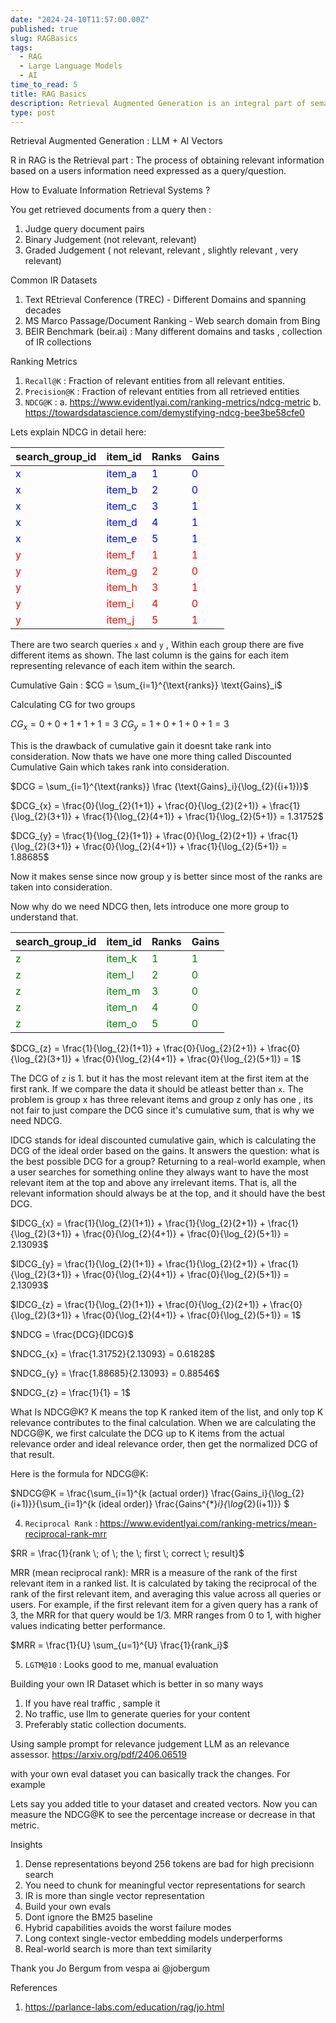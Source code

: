 ```yaml
---
date: "2024-24-10T11:57:00.00Z"
published: true
slug: RAGBasics
tags:
  - RAG
  - Large Language Models
  - AI
time_to_read: 5
title: RAG Basics
description: Retrieval Augmented Generation is an integral part of semantic search systems.
type: post
---
```


Retrieval Augmented Generation : LLM + AI Vectors

R in RAG is the Retrieval part : The process of obtaining relevant information
based on a users information need expressed as a query/question.

How to Evaluate Information Retrieval Systems ?

You get retrieved documents from a query then :

1. Judge query document pairs
2. Binary Judgement (not relevant, relevant)
3. Graded Judgement ( not relevant, relevant , slightly relevant , very relevant)

Common IR Datasets

1. Text REtrieval Conference (TREC) - Different Domains and spanning decades
2. MS Marco Passage/Document Ranking - Web search domain from Bing
3. BEIR Benchmark (beir.ai) : Many different domains and tasks , collection of IR collections

Ranking Metrics

1. `Recall@K` : Fraction of relevant entities from all relevant entities.
2. `Precision@K` : Fraction of relevant entities from all retrieved entities
3. `NDCG@K` :
   a. https://www.evidentlyai.com/ranking-metrics/ndcg-metric
   b. https://towardsdatascience.com/demystifying-ndcg-bee3be58cfe0

Lets explain NDCG in detail here:

<table>
    <thead>
        <tr>
            <th>search_group_id</th>
            <th>item_id</th>
            <th>Ranks</th>
            <th>Gains</th>
        </tr>
    </thead>
    <tbody>
        <tr style="color: blue;">
            <td>x</td>
            <td>item_a</td>
            <td>1</td>
            <td>0</td>
        </tr>
        <tr style="color: blue;">
            <td>x</td>
            <td>item_b</td>
            <td>2</td>
            <td>0</td>
        </tr>
        <tr style="color: blue;">
            <td>x</td>
            <td>item_c</td>
            <td>3</td>
            <td>1</td>
        </tr>
        <tr style="color: blue;">
            <td>x</td>
            <td>item_d</td>
            <td>4</td>
            <td>1</td>
        </tr>
        <tr style="color: blue;">
            <td>x</td>
            <td>item_e</td>
            <td>5</td>
            <td>1</td>
        </tr>
        <tr style="color: red;">
            <td>y</td>
            <td>item_f</td>
            <td>1</td>
            <td>1</td>
        </tr>
        <tr style="color: red;">
            <td>y</td>
            <td>item_g</td>
            <td>2</td>
            <td>0</td>
        </tr>
        <tr style="color: red;">
            <td>y</td>
            <td>item_h</td>
            <td>3</td>
            <td>1</td>
        </tr>
        <tr style="color: red;">
            <td>y</td>
            <td>item_i</td>
            <td>4</td>
            <td>0</td>
        </tr>
        <tr style="color: red;">
            <td>y</td>
            <td>item_j</td>
            <td>5</td>
            <td>1</td>
        </tr>
    </tbody>
</table>

There are two search queries `x` and `y` , Within each group there are five different items as shown.
The last column is the gains for each item representing relevance of each item within the search.

Cumulative Gain : $CG = \sum_{i=1}^{\text{ranks}} \text{Gains}_i$

Calculating CG for two groups

$CG_{x} = 0+0+1+1+1 = 3$
$CG_{y} = 1+0+1+0+1 = 3$

This is the drawback of cumulative gain it doesnt take rank into consideration. Now thats we have one more thing called Discounted Cumulative Gain which takes rank into consideration.

$DCG = \sum_{i=1}^{\text{ranks}} \frac {\text{Gains}_i}{\log_{2}({i+1})}$

$DCG_{x} = \frac{0}{\log_{2}(1+1)} + \frac{0}{\log_{2}(2+1)} + \frac{1}{\log_{2}(3+1)} + \frac{1}{\log_{2}(4+1)} + \frac{1}{\log_{2}(5+1)}
= 1.31752$

$DCG_{y} = \frac{1}{\log_{2}(1+1)} + \frac{0}{\log_{2}(2+1)} + \frac{1}{\log_{2}(3+1)} + \frac{0}{\log_{2}(4+1)} + \frac{1}{\log_{2}(5+1)}
= 1.88685$

Now it makes sense since now group y is better since most of the ranks are taken into consideration.

Now why do we need NDCG then, lets introduce one more group to understand that.

<table>
    <thead>
        <tr>
            <th>search_group_id</th>
            <th>item_id</th>
            <th>Ranks</th>
            <th>Gains</th>
        </tr>
    </thead>
    <tbody>
        <tr style="color: green;">
            <td>z</td>
            <td>item_k</td>
            <td>1</td>
            <td>1</td>
        </tr>
        <tr style="color: green;">
            <td>z</td>
            <td>item_l</td>
            <td>2</td>
            <td>0</td>
        </tr>
        <tr style="color:green;">
            <td>z</td>
            <td>item_m</td>
            <td>3</td>
            <td>0</td>
        </tr>
        <tr style="color: green;">
            <td>z</td>
            <td>item_n</td>
            <td>4</td>
            <td>0</td>
        </tr>
        <tr style="color:green;">
            <td>z</td>
            <td>item_o</td>
            <td>5</td>
            <td>0</td>
        </tr>
    </tbody>
</table>

$DCG_{z} = \frac{1}{\log_{2}(1+1)} + \frac{0}{\log_{2}(2+1)} + \frac{0}{\log_{2}(3+1)} + \frac{0}{\log_{2}(4+1)} + \frac{0}{\log_{2}(5+1)}
= 1$

The DCG of `z` is 1. but it has the most relevant item at the first item at the first rank.
If we compare the data it should be atleast better than `x`. The problem is group x has three relevant items and group z only has one , its not fair to just compare the DCG since it's cumulative sum, that is why we need NDCG.

IDCG stands for ideal discounted cumulative gain, which is calculating the DCG of the ideal order based on the gains. It answers the question: what is the best possible DCG for a group? Returning to a real-world example, when a user searches for something online they always want to have the most relevant item at the top and above any irrelevant items. That is, all the relevant information should always be at the top, and it should have the best DCG.

$IDCG_{x} = \frac{1}{\log_{2}(1+1)} + \frac{1}{\log_{2}(2+1)} + \frac{1}{\log_{2}(3+1)} + \frac{0}{\log_{2}(4+1)} + \frac{0}{\log_{2}(5+1)}
= 2.13093$

$IDCG_{y} = \frac{1}{\log_{2}(1+1)} + \frac{1}{\log_{2}(2+1)} + \frac{1}{\log_{2}(3+1)} + \frac{0}{\log_{2}(4+1)} + \frac{0}{\log_{2}(5+1)}
= 2.13093$

$IDCG_{z} = \frac{1}{\log_{2}(1+1)} + \frac{0}{\log_{2}(2+1)} + \frac{0}{\log_{2}(3+1)} + \frac{0}{\log_{2}(4+1)} + \frac{0}{\log_{2}(5+1)}
= 1$

$NDCG = \frac{DCG}{IDCG}$

$NDCG_{x} = \frac{1.31752}{2.13093} = 0.61828$

$NDCG_{y} = \frac{1.88685}{2.13093} = 0.88546$

$NDCG_{z} = \frac{1}{1} = 1$

What Is NDCG@K?
K means the top K ranked item of the list, and only top K relevance contributes to the final calculation. When we are calculating the NDCG@K, we first calculate the DCG up to K items from the actual relevance order and ideal relevance order, then get the normalized DCG of that result.

Here is the formula for NDCG@K:

$NDCG@K = \frac{\sum_{i=1}^{k (actual order)} \frac{Gains_i}{\log_{2}(i+1)}}{\sum_{i=1}^{k (ideal order)} \frac{Gains^{*}_i}{\log_{2}(i+1)}}
$

4. `Reciprocal Rank` : https://www.evidentlyai.com/ranking-metrics/mean-reciprocal-rank-mrr

$RR = \frac{1}{rank \; of \; the \; first \; correct \; result}$

MRR (mean reciprocal rank): MRR is a measure of the rank of the first relevant item in a ranked list. It is calculated by taking the reciprocal of the rank of the first relevant item, and averaging this value across all queries or users. For example, if the first relevant item for a given query has a rank of 3, the MRR for that query would be 1/3. MRR ranges from 0 to 1, with higher values indicating better performance.

$MRR = \frac{1}{U} \sum_{u=1}^{U} \frac{1}{rank_i}$

5. `LGTM@10` : Looks good to me, manual evaluation

Building your own IR Dataset which is better in so many ways

1. If you have real traffic , sample it
2. No traffic, use llm to generate queries for your content
3. Preferably static collection documents.

Using sample prompt for relevance judgement
LLM as an relevance assessor.
https://arxiv.org/pdf/2406.06519

with your own eval dataset you can basically track the changes. For example

Lets say you added title to your dataset and created vectors. Now you can measure the NDCG@K to see the percentage increase or decrease in that metric.

Insights

1. Dense representations beyond 256 tokens are bad for high precisionn search
2. You need to chunk for meaningful vector representations for search
3. IR is more than single vector representation
4. Build your own evals
5. Dont ignore the BM25 baseline
6. Hybrid capabilities avoids the worst failure modes
7. Long context single-vector embedding models underperforms
8. Real-world search is more than text similarity

Thank you Jo Bergum from vespa ai @jobergum

References

1. https://parlance-labs.com/education/rag/jo.html
